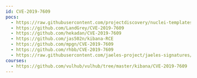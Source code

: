 ```yaml
---
id: CVE-2019-7609
pocs:
  - https://raw.githubusercontent.com/projectdiscovery/nuclei-templates/master/cves/2019/CVE-2019-7609.yaml
  - https://github.com/LandGrey/CVE-2019-7609
  - https://github.com/hekadan/CVE-2019-7609
  - https://github.com/jas502n/kibana-RCE
  - https://github.com/mpgn/CVE-2019-7609
  - https://github.com/rhbb/CVE-2019-7609
  - https://raw.githubusercontent.com/jaeles-project/jaeles-signatures/master/cves/kibana-timelion-code-execution-cve-2019-7609.yaml
courses:
  - https://github.com/vulhub/vulhub/tree/master/kibana/CVE-2019-7609
---
```

